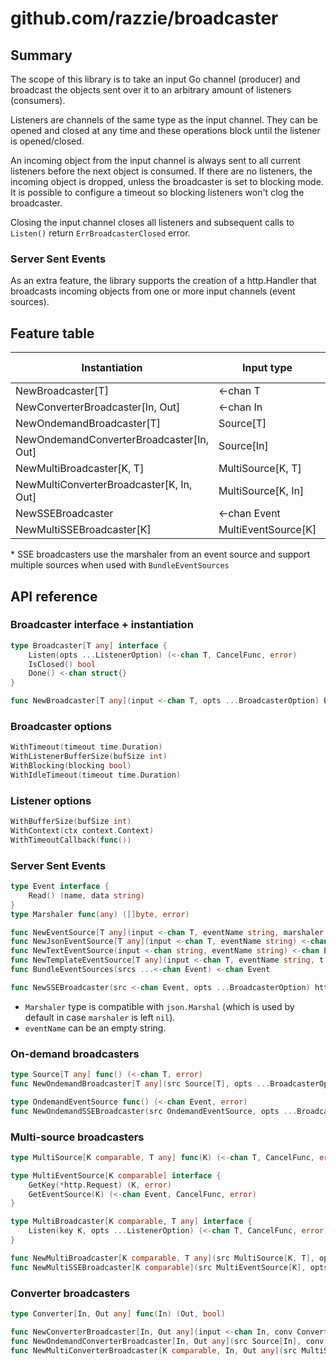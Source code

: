 # github.com/razzie/broadcaster

## Summary
The scope of this library is to take an input Go channel (producer) and broadcast the objects sent over it to an arbitrary amount of listeners (consumers).

Listeners are channels of the same type as the input channel. They can be opened and closed at any time and these operations block until the listener is opened/closed.

An incoming object from the input channel is always sent to all current listeners before the next object is consumed. If there are no listeners, the incoming object is dropped, unless the broadcaster is set to blocking mode. It is possible to configure a timeout so blocking listeners won't clog the broadcaster.

Closing the input channel closes all listeners and subsequent calls to ``Listen()`` return ``ErrBroadcasterClosed`` error.

### Server Sent Events
As an extra feature, the library supports the creation of a http.Handler that broadcasts incoming objects from one or more input channels (event sources).

## Feature table
| Instantiation                            | Input type          | On-demand | Multi-source | Converter | SSE |
| ---------------------------------------- | ------------------- | --------- | ------------ | --------- | --- |
| NewBroadcaster[T]                        | <-chan T            | no        | no           | no        | no  |
| NewConverterBroadcaster[In, Out]         | <-chan In           | no        | no           | yes       | no  |
| NewOndemandBroadcaster[T]                | Source[T]           | yes       | no           | no        | no  |
| NewOndemandConverterBroadcaster[In, Out] | Source[In]          | yes       | no           | yes       | no  |
| NewMultiBroadcaster[K, T]                | MultiSource[K, T]   | yes       | yes          | no        | no  |
| NewMultiConverterBroadcaster[K, In, Out] | MultiSource[K, In]  | yes       | yes          | yes       | no  |
| NewSSEBroadcaster                        | <-chan Event        | no        | yes*         | yes*      | yes |
| NewMultiSSEBroadcaster[K]                | MultiEventSource[K] | yes       | yes          | yes*      | yes |

\* SSE broadcasters use the marshaler from an event source and support multiple sources when used with `BundleEventSources`

## API reference
### Broadcaster interface + instantiation
```go
type Broadcaster[T any] interface {
	Listen(opts ...ListenerOption) (<-chan T, CancelFunc, error)
	IsClosed() bool
	Done() <-chan struct{}
}

func NewBroadcaster[T any](input <-chan T, opts ...BroadcasterOption) Broadcaster[T]
```

### Broadcaster options
```go
WithTimeout(timeout time.Duration)
WithListenerBufferSize(bufSize int)
WithBlocking(blocking bool)
WithIdleTimeout(timeout time.Duration)
```

### Listener options
```go
WithBufferSize(bufSize int)
WithContext(ctx context.Context)
WithTimeoutCallback(func())
```

### Server Sent Events
```go
type Event interface {
	Read() (name, data string)
}
type Marshaler func(any) ([]byte, error)

func NewEventSource[T any](input <-chan T, eventName string, marshaler Marshaler) <-chan Event
func NewJsonEventSource[T any](input <-chan T, eventName string) <-chan Event
func NewTextEventSource(input <-chan string, eventName string) <-chan Event
func NewTemplateEventSource[T any](input <-chan T, eventName string, t *template.Template, templateName string) <-chan Event
func BundleEventSources(srcs ...<-chan Event) <-chan Event

func NewSSEBroadcaster(src <-chan Event, opts ...BroadcasterOption) http.Handler
```
* `Marshaler` type is compatible with `json.Marshal` (which is used by default in case `marshaler` is left `nil`).
* `eventName` can be an empty string.

### On-demand broadcasters
```go
type Source[T any] func() (<-chan T, error)
func NewOndemandBroadcaster[T any](src Source[T], opts ...BroadcasterOption) Broadcaster[T]

type OndemandEventSource func() (<-chan Event, error)
func NewOndemandSSEBroadcaster(src OndemandEventSource, opts ...BroadcasterOption) http.Handler
```

### Multi-source broadcasters
```go
type MultiSource[K comparable, T any] func(K) (<-chan T, CancelFunc, error)

type MultiEventSource[K comparable] interface {
	GetKey(*http.Request) (K, error)
	GetEventSource(K) (<-chan Event, CancelFunc, error)
}

type MultiBroadcaster[K comparable, T any] interface {
	Listen(key K, opts ...ListenerOption) (<-chan T, CancelFunc, error)
}

func NewMultiBroadcaster[K comparable, T any](src MultiSource[K, T], opts ...BroadcasterOption) MultiBroadcaster[K, T]
func NewMultiSSEBroadcaster[K comparable](src MultiEventSource[K], opts ...BroadcasterOption) http.Handler
```

### Converter broadcasters
```go
type Converter[In, Out any] func(In) (Out, bool)

func NewConverterBroadcaster[In, Out any](input <-chan In, conv Converter[In, Out], opts ...BroadcasterOption) Broadcaster[Out]
func NewOndemandConverterBroadcaster[In, Out any](src Source[In], conv Converter[In, Out], opts ...BroadcasterOption) Broadcaster[Out]
func NewMultiConverterBroadcaster[K comparable, In, Out any](src MultiSource[K, In], conv Converter[In, Out], opts ...BroadcasterOption) MultiBroadcaster[K, Out]
```
